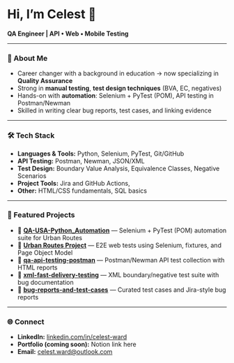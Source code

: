 # Hi, I’m Celest 👋  
**QA Engineer | API • Web • Mobile Testing**

---

### 🚀 About Me
- Career changer with a background in education → now specializing in **Quality Assurance**  
- Strong in **manual testing**, **test design techniques** (BVA, EC, negatives)  
- Hands-on with **automation**: Selenium + PyTest (POM), API testing in Postman/Newman  
- Skilled in writing clear bug reports, test cases, and linking evidence  

---

### 🛠️ Tech Stack
- **Languages & Tools:** Python, Selenium, PyTest, Git/GitHub  
- **API Testing:** Postman, Newman, JSON/XML  
- **Test Design:** Boundary Value Analysis, Equivalence Classes, Negative Scenarios  
- **Project Tools:** Jira and GitHub Actions,
- **Other:** HTML/CSS fundamentals, SQL basics  

---

### 📌 Featured Projects
- 🔗 [**QA-USA-Python_Automation**](https://github.com/CelestRW/QA-USA-Python_Automation) — Selenium + PyTest (POM) automation suite for Urban Routes  
- 🔗 [**Urban Routes Project**](https://github.com/CelestRW/urban-routes-project) — E2E web tests using Selenium, fixtures, and Page Object Model  
- 🔗 [**qa-api-testing-postman**](https://github.com/CelestRW/qa-api-testing-postman) — Postman/Newman API test collection with HTML reports  
- 🔗 [**xml-fast-delivery-testing**](https://github.com/CelestRW/xml-fast-delivery-testing) — XML boundary/negative test suite with bug documentation  
- 🔗 [**bug-reports-and-test-cases**](https://github.com/CelestRW/bug-reports-and-test-cases) — Curated test cases and Jira-style bug reports

---

### 🌐 Connect
- **LinkedIn:** [linkedin.com/in/celest-ward](https://www.linkedin.com/in/celest-ward)  
- **Portfolio (coming soon):** Notion link here  
- **Email:** [celest.ward@outlook.com](mailto:celest.ward@outlook.com)
